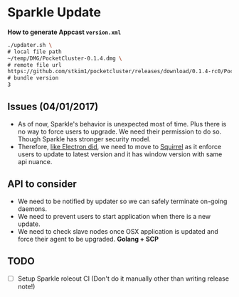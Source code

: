 # Sparkle Update

**How to generate Appcast `version.xml`**

```sh
./updater.sh \
# local file path
~/temp/DMG/PocketCluster-0.1.4.dmg \
# remote file url
https://github.com/stkim1/pocketcluster/releases/download/0.1.4-rc0/PocketCluster-0.1.4.dmg \
# bundle version
3
```

## Issues (04/01/2017)

- As of now, Sparkle's behavior is unexpected most of time. Plus there is no way to force users to upgrade. We need their permission to do so. Though Sparkle has stronger security model.
- Therefore, [like Electron did](https://github.com/electron/electron/pull/162), we need to move to [Squirrel](https://github.com/Squirrel) as it enforce users to update to latest version and it has window version with same api nuance.

## API to consider
- We need to be notified by updater so we can safely terminate on-going daemons.
- We need to prevent users to start application when there is a new update.
- We need to check slave nodes once OSX application is updated and force their agent to be upgraded. **Golang + SCP**

## TODO
- [ ] Setup Sparkle roleout CI (Don't do it manually other than writing release note!)
